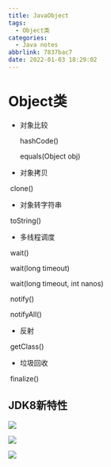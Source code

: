 ```yaml
---
title: JavaObject
tags:
  - Object类
categories:
  - Java notes
abbrlink: 7837bac7
date: 2022-01-03 18:29:02
---
```


# Object类

* 对象比较

  hashCode()
  
  equals(Object obj)

* 对象拷贝

​		clone()

* 对象转字符串

​		toString()

* 多线程调度

​		wait()

​		wait(long timeout)

​		wait(long timeout, int nanos)

​		notify()

​		notifyAll()

* 反射

​		getClass()

* 垃圾回收

​		finalize()

## JDK8新特性

![](https://cdn.tobebetterjavaer.com/tobebetterjavaer/images/sidebar/sanfene/javase-37.png)



![](https://cdn.tobebetterjavaer.com/tobebetterjavaer/images/sidebar/sanfene/javase-38.png)



![](https://img.shields.io/badge/Gitee-wlei224.gitee.io-brightgreen?link=http://www.baidu.com&link=http://www.tencent.com&logo=Gitee)